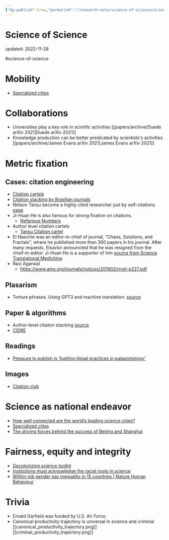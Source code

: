 ```yaml
---
{"dg-publish":true,"permalink":"/research-note/science-of-science/science-of-science/","dgPassFrontmatter":true}
---
```



# Science of Science
updated: 2022-11-28

#science-of-science 


# Mobility 
- [Specialized cities](https://www.nature.com/articles/d41586-022-02880-9)

# Collaborations 
- Universities play a key role in scintific activities [[papers/archive/Duede arXiv 2021\|Duede arXiv 2021]]
- Knowledge production can be better predicated by scientists's activities [[papers/archive/James Evans arXiv 2021\|James Evans arXiv 2021]]

# Metric fixation 

## Cases: citation engineering
- [Citation cartels](https://www.enago.com/academy/citation-cartels-the-mafia-of-scientific-publishing/#:~:text=Citation%20Mafia,more%20than%20other%20relevant%20articles.)
- [Citation stacking by Brasilian journals](https://www.nature.com/articles/500510a)
- Nelson Tansu become a highly cited researcher just by self-citations [page](https://www.eurekalert.org/pub_releases/2018-11/lu-ntn112618.php)
 - Ji-Huan He is also famous for strong fixation on citations. 
	 - [Nefarious Numbers](https://www.mathunion.org/fileadmin/IMU/GA2010/Appendices/6.1.2/Nefarious-Numbers.pdf)
- Author level citation cartels
	-  [Tansu Citation cartel](https://selfcitation.wordpress.com/2012/10/09/tansu-citation-cartel/)
- EI Naschie was an editor-in-chief of journal, "Chaos, Solutions, and Fractals", where he published more than 300 papers in his journal. After many requests, Elsavior announcted that he was resigned from the chief-in-editor. Ji-Huan He is a supporter of him [source from Science Translational Medichine](https://blogs.sciencemag.org/pipeline/archives/2008/12/22/publish_your_work_the_easy_way).
- Ravi Agarwal
	- https://www.ams.org/journals/notices/201902/rnoti-p227.pdf

## Plasarism
- Torture phrases. Using GPT3 and machine translation: [source](https://www.nature.com/articles/d41586-021-02134-0)

## Paper & algorithms
- Author-level citaiton stacking [source](https://www.biorxiv.org/content/10.1101/2020.08.12.248369v1)
- [CIDRE](https://www.nature.com/articles/s41598-021-93572-3)

## Readings 
- [Pressure to publish is ‘fuelling illegal practices in palaeontology’](https://www.nature.com/articles/d41586-022-03745-x)

## Images
- [Citation club](https://selfcitation.files.wordpress.com/2012/10/citation-club.jpg?w=590&zoom=2)

# Science as national endeavor
- [How well connected are the world’s leading science cities?](https://www.nature.com/articles/d41586-022-02883-6)
- [Specialized cities](https://www.nature.com/articles/d41586-022-02880-9)
- [The driving forces behind the success of Beijing and Shanghai](https://www.nature.com/articles/d41586-022-02882-7)

# Fairness, equity and integrity 
- [Decolonizing science toolkit](https://www.nature.com/collections/giaahdbacj)
- [Institutions must acknowledge the racist roots in science](https://www.nature.com/articles/d41586-022-04123-3)
- [Within-job gender pay inequality in 15 countries | Nature Human Behaviour](https://www.nature.com/articles/s41562-022-01470-z#Sec3)


# Trivia
- Ernald Garfield was funded by U.S. Air Force. 
- Canonical productivity trajectory is universal in science and criminal [[canonical_productivity_trajectory.png]][[criminal_productivity_trajectory.png]]